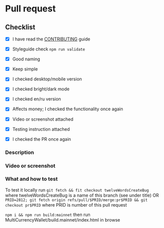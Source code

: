 # Pull request

## Checklist

<!-- You have to tick all the boxes -->

- [x] I have read the [CONTRIBUTING](https://github.com/swaponline/swap.react/wiki/CONTRIBUTING) guide
- [x] Styleguide check `npm run validate`
- [x] Good naming
- [x] Keep simple
- [x] I checked desktop/mobile version
- [x] I checked bright/dark mode
- [x] I checked en/ru version
- [x] Affects money; I checked the functionality once again
- [x] Video or screenshot attached
- [x] Testing instruction attached
- [x] I checked the PR once again


### Description

<!-- Include issue number (#1234) or motivation for these code changes -->


### Video or screenshot

<!-- Paste video or screenshots -->


### What and how to test

<!-- What reviewer should do? -->

To test it locally run ```git fetch && fit checkout twelveWordsCreateBug``` where twelveWordsCreateBug is a name of this branch (see under title) OR ```PRID=2812; git fetch origin refs/pull/$PRID/merge:pr$PRID && git checkout pr$PRID``` where PRID is number of this pull request

```npm i && npm run build:mainnet``` then run MultiCurrencyWallet/build.mainnet/index.html in browse
